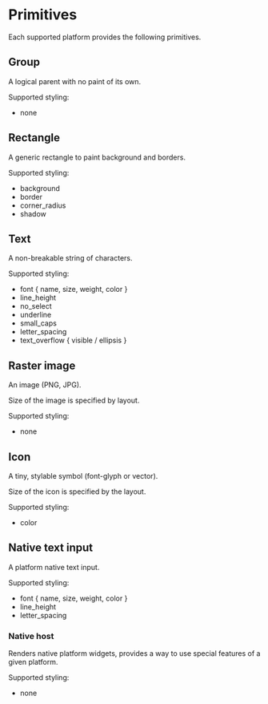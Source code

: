 # Primitives

Each supported platform provides the following primitives.

## Group

A logical parent with no paint of its own.

Supported styling:

- none

## Rectangle

A generic rectangle to paint background and borders.

Supported styling:

- background
- border
- corner_radius
- shadow

## Text

A non-breakable string of characters.

Supported styling:

- font { name, size, weight, color }
- line_height
- no_select
- underline
- small_caps
- letter_spacing
- text_overflow { visible / ellipsis }

## Raster image

An image (PNG, JPG).

Size of the image is specified by layout.

Supported styling:

- none

## Icon

A tiny, stylable symbol (font-glyph or vector).

Size of the icon is specified by the layout.

Supported styling:

- color

## Native text input

A platform native text input.

Supported styling:

- font { name, size, weight, color }
- line_height
- letter_spacing

### Native host

Renders native platform widgets, provides a way to use special features of a given platform.

Supported styling:

- none